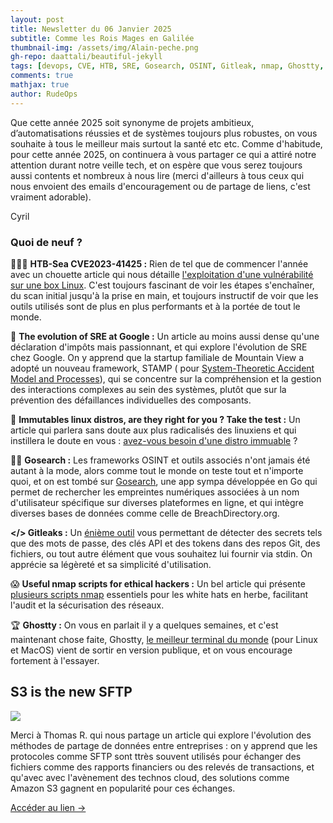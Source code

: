 ```yaml
---
layout: post
title: Newsletter du 06 Janvier 2025
subtitle: Comme les Rois Mages en Galilée				
thumbnail-img: /assets/img/Alain-peche.png
gh-repo: daattali/beautiful-jekyll
tags: [devops, CVE, HTB, SRE, Gosearch, OSINT, Gitleak, nmap, Ghostty, S3, AWS]
comments: true
mathjax: true
author: RudeOps
---
```


Que cette année 2025 soit synonyme de projets ambitieux, d’automatisations réussies et de systèmes toujours plus robustes, on vous souhaite à tous le meilleur mais surtout la santé etc etc. Comme d'habitude, pour cette année 2025, on continuera à vous partager ce qui a attiré notre attention durant notre veille tech, et on espère que vous serez toujours aussi contents et nombreux à nous lire (merci d'ailleurs à tous ceux qui nous envoient des emails d'encouragement ou de partage de liens, c'est vraiment adorable).  
  
Cyril

### Quoi de neuf ?

👨🏻‍💻 **HTB-Sea CVE2023-41425 :** Rien de tel que de commencer l'année avec un chouette article qui nous détaille  [l'exploitation d'une vulnérabilité sur une box Linux](https://infosecwriteups.com/htb-sea-cve-2023-41425-113db350f1a6). C'est toujours fascinant de voir les étapes s'enchaîner, du scan initial jusqu'à la prise en main, et toujours instructif de voir que les outils utilisés sont de plus en plus performants et à la portée de tout le monde.

🚀 **The evolution of SRE at Google :** Un article au moins aussi dense qu'une déclaration d'impôts mais passionnant, et qui explore l'évolution de SRE chez Google. On y apprend que la startup familiale de Mountain View a adopté un nouveau framework, STAMP ( pour  [System-Theoretic Accident Model and Processes](https://www.usenix.org/publications/loginonline/evolution-sre-google)), qui se concentre sur la compréhension et la gestion des interactions complexes au sein des systèmes, plutôt que sur la prévention des défaillances individuelles des composants.

🐧 **Immutables linux distros, are they right for you ? Take the test :** Un article qui parlera sans doute aux plus radicalisés des linuxiens et qui instillera le doute en vous :  [avez-vous besoin d'une distro immuable](https://linuxblog.io/immutable-linux-distros-are-they-right-for-you-take-the-test/)  ?  

🕵🏻 **Gosearch :** Les frameworks OSINT et outils associés n'ont jamais été autant à la mode, alors comme tout le monde on teste tout et n'importe quoi, et on est tombé sur  [Gosearch](https://github.com/ibnaleem/gosearch), une app sympa développée en Go qui permet de rechercher les empreintes numériques associées à un nom d'utilisateur spécifique sur diverses plateformes en ligne, et qui intègre diverses bases de données comme celle de BreachDirectory.org.

**</> Gitleaks :** Un  [énième outil](https://github.com/gitleaks/gitleaks)  vous permettant de détecter des secrets tels que des mots de passe, des clés API et des tokens dans des repos Git, des fichiers, ou tout autre élément que vous souhaitez lui fournir via stdin. On apprécie sa légèreté et sa simplicité d'utilisation.

😱 **Useful nmap scripts for ethical hackers :** Un bel article qui présente  [plusieurs scripts nmap](https://www.freecodecamp.org/news/useful-nmap-scripts-for-ethical-hackers/)  essentiels pour les white hats en herbe, facilitant l'audit et la sécurisation des réseaux.

🏆  **Ghostty :** On vous en parlait il y a quelques semaines, et c'est maintenant chose faite, Ghostty,  [le meilleur terminal du monde](https://ghostty.org/)  (pour Linux et MacOS) vient de sortir en version publique, et on vous encourage fortement à l'essayer.


## S3 is the new SFTP

![](https://storage.mlcdn.com/account_image/325165/i47xEy8IypUX1LWnYQgzcyPBn2rIZoSKGy3GzBgq.png)

Merci à Thomas R. qui nous partage un article qui explore l'évolution des méthodes de partage de données entre entreprises : on y apprend que les protocoles comme SFTP sont ttrès souvent utilisés pour échanger des fichiers comme des rapports financiers ou des relevés de transactions, et qu'avec avec l'avènement des technos cloud, des solutions comme Amazon S3 gagnent en popularité pour ces échanges.  

[Accéder au lien ->](https://materializedview.io/p/s3-is-the-new-sftp)